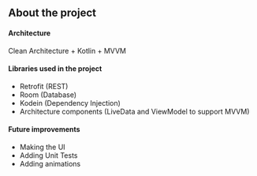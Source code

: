 ## About the project

#### Architecture

Clean Architecture + Kotlin + MVVM

#### Libraries used in the project

* Retrofit (REST)
* Room (Database)
* Kodein (Dependency Injection)
* Architecture components (LiveData and ViewModel to support MVVM)

#### Future improvements

* Making the UI
* Adding Unit Tests
* Adding animations


